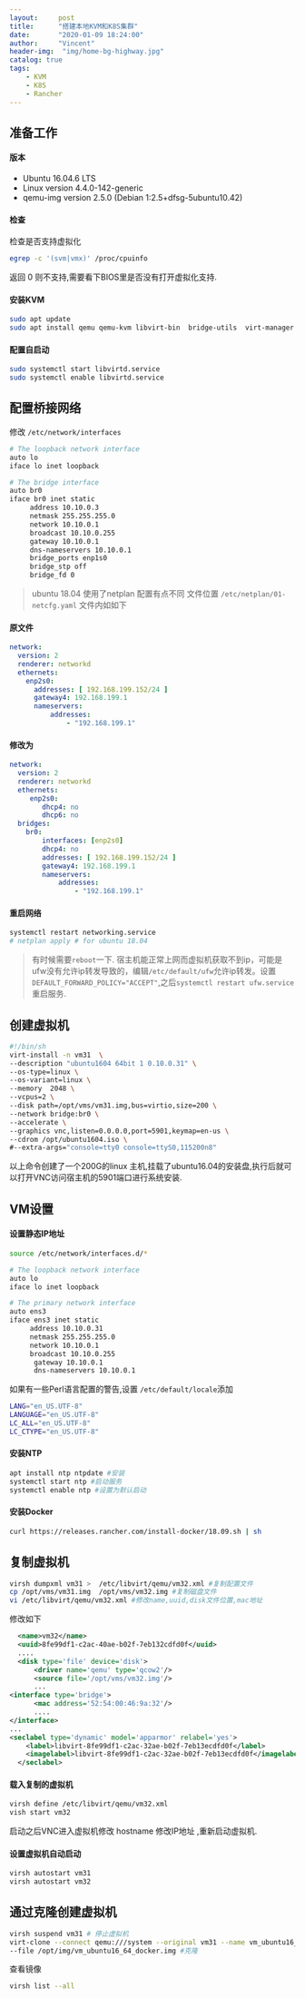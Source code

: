 ```yaml
---
layout:     post
title:      "搭建本地KVM和K8S集群"
date:       "2020-01-09 18:24:00"
author:     "Vincent"
header-img:  "img/home-bg-highway.jpg"
catalog: true
tags:
    - KVM
    - K8S
    - Rancher
---
```




## 准备工作

#### 版本

 - Ubuntu 16.04.6 LTS 
 - Linux version 4.4.0-142-generic
 - qemu-img version 2.5.0 (Debian 1:2.5+dfsg-5ubuntu10.42)

#### 检查

检查是否支持虚拟化

```sh
egrep -c '(svm|vmx)' /proc/cpuinfo
```
返回 0 则不支持,需要看下BIOS里是否没有打开虚拟化支持.

#### 安装KVM

```sh
sudo apt update
sudo apt install qemu qemu-kvm libvirt-bin  bridge-utils  virt-manager virt-sysperp
```

#### 配置自启动

```sh
sudo systemctl start libvirtd.service
sudo systemctl enable libvirtd.service
```

## 配置桥接网络



修改 ```/etc/network/interfaces```

```sh
# The loopback network interface
auto lo
iface lo inet loopback

# The bridge interface
auto br0
iface br0 inet static
     address 10.10.0.3
     netmask 255.255.255.0
     network 10.10.0.1
     broadcast 10.10.0.255
     gateway 10.10.0.1
     dns-nameservers 10.10.0.1
     bridge_ports enp1s0
     bridge_stp off
     bridge_fd 0
```

> ubuntu 18.04 使用了netplan 配置有点不同
> 文件位置 ```/etc/netplan/01-netcfg.yaml``` 文件内如如下
>

#### 原文件

```yaml
network:
  version: 2
  renderer: networkd
  ethernets:
    enp2s0:
      addresses: [ 192.168.199.152/24 ]
      gateway4: 192.168.199.1
      nameservers:
          addresses:
              - "192.168.199.1"
```
#### 修改为 

```yaml 
network:
  version: 2
  renderer: networkd
  ethernets:
     enp2s0:
        dhcp4: no
        dhcp6: no
  bridges:
    br0:
        interfaces: [enp2s0]
        dhcp4: no
        addresses: [ 192.168.199.152/24 ]
        gateway4: 192.168.199.1
        nameservers:
            addresses:
                - "192.168.199.1"
```


#### 重启网络
 
 ```sh
 systemctl restart networking.service
 # netplan apply # for ubuntu 18.04
 ```
 
 >  有时候需要```reboot```一下.
 > 宿主机能正常上网而虚拟机获取不到ip，可能是ufw没有允许ip转发导致的，编辑```/etc/default/ufw```允许ip转发。设置 ```DEFAULT_FORWARD_POLICY="ACCEPT"```,之后```systemctl restart ufw.service```重启服务.
 
 
## 创建虚拟机

```sh 
#!/bin/sh
virt-install -n vm31  \
--description "ubuntu1604 64bit 1 0.10.0.31" \
--os-type=linux \
--os-variant=linux \
--memory  2048 \
--vcpus=2 \
--disk path=/opt/vms/vm31.img,bus=virtio,size=200 \
--network bridge:br0 \
--accelerate \
--graphics vnc,listen=0.0.0.0,port=5901,keymap=en-us \
--cdrom /opt/ubuntu1604.iso \
#--extra-args="console=tty0 console=ttyS0,115200n8"
```
以上命令创建了一个200G的linux 主机,挂载了ubuntu16.04的安装盘,执行后就可以打开VNC访问宿主机的5901端口进行系统安装.

## VM设置

#### 设置静态IP地址
```sh
source /etc/network/interfaces.d/*

# The loopback network interface
auto lo
iface lo inet loopback

# The primary network interface
auto ens3
iface ens3 inet static
     address 10.10.0.31
     netmask 255.255.255.0
     network 10.10.0.1
     broadcast 10.10.0.255
      gateway 10.10.0.1
      dns-nameservers 10.10.0.1
```

如果有一些Perl语言配置的警告,设置 ```/etc/default/locale```添加

```sh
LANG="en_US.UTF-8"
LANGUAGE="en_US.UTF-8"
LC_ALL="en_US.UTF-8"
LC_CTYPE="en_US.UTF-8"
```

#### 安装NTP 

```sh
apt install ntp ntpdate #安装
systemctl start ntp #启动服务
systemctl enable ntp #设置为默认启动
```

#### 安装Docker

```sh
curl https://releases.rancher.com/install-docker/18.09.sh | sh
```

##  复制虚拟机


```sh
virsh dumpxml vm31 >  /etc/libvirt/qemu/vm32.xml #复制配置文件
cp /opt/vms/vm31.img  /opt/vms/vm32.img #复制磁盘文件
vi /etc/libvirt/qemu/vm32.xml #修改name,uuid,disk文件位置,mac地址
```

修改如下

```xml
  <name>vm32</name>
  <uuid>8fe99df1-c2ac-40ae-b02f-7eb132cdfd0f</uuid>
  ....
  <disk type='file' device='disk'>
      <driver name='qemu' type='qcow2'/>
      <source file='/opt/vms/vm32.img'/>
      ...
<interface type='bridge'>
      <mac address='52:54:00:46:9a:32'/>
      ....
</interface>
...      
<seclabel type='dynamic' model='apparmor' relabel='yes'>
    <label>libvirt-8fe99df1-c2ac-32ae-b02f-7eb13ecdfd0f</label>
    <imagelabel>libvirt-8fe99df1-c2ac-32ae-b02f-7eb13ecdfd0f</imagelabel>
  </seclabel>
```

####  载入复制的虚拟机

```sh
virsh define /etc/libvirt/qemu/vm32.xml
vish start vm32
```

启动之后VNC进入虚拟机修改 hostname 修改IP地址 ,重新启动虚拟机.

#### 设置虚拟机自动启动

```sh
virsh autostart vm31
virsh autostart vm32
```

## 通过克隆创建虚拟机

```sh
virsh suspend vm31 # 停止虚拟机
virt-clone --connect qemu:///system --original vm31 --name vm_ubuntu16_64_docker \
--file /opt/img/vm_ubuntu16_64_docker.img #克隆
```
查看镜像

```sh
virsh list --all
```
 
 
 
 








 

